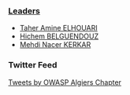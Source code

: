 ### [Leaders](mailto:Algiers-Leaders@owasp.org)

* [Taher Amine ELHOUARI](mailto:Taher.AmineElhouari@owasp.org)
* [Hichem BELGUENDOUZ](mailto:hichem.belguendouz@owasp.org)
* [Mehdi Nacer KERKAR](mailto:mehdi.kerkar@owasp.org)


### Twitter Feed

<a class="twitter-timeline" data-width="100%" data-height="600" data-theme="light" href="https://twitter.com/OWASP_Algiers?ref_src=twsrc%5Etfw">Tweets by OWASP Algiers Chapter</a>
<script async src="https://platform.twitter.com/widgets.js" charset="utf-8"></script>
